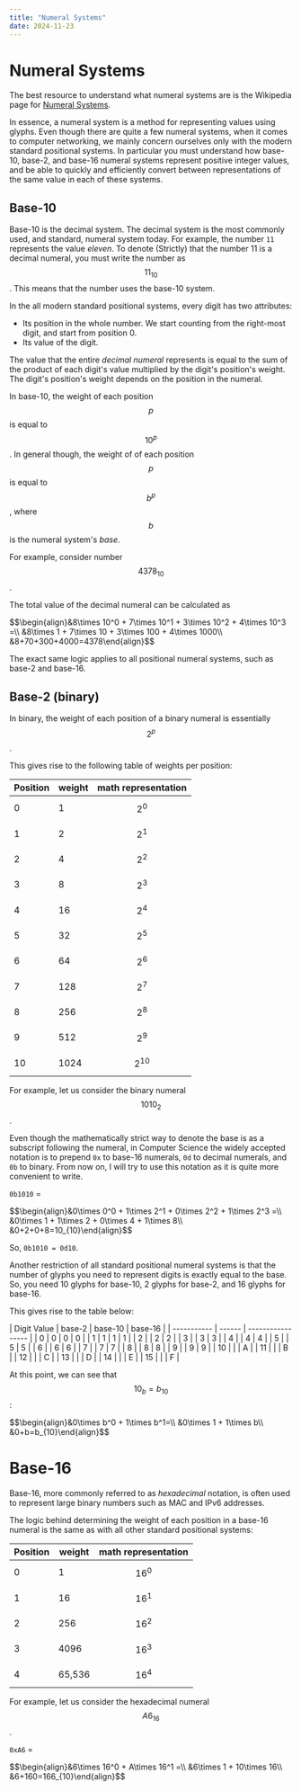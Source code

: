 ```yaml
---
title: "Numeral Systems"
date: 2024-11-23
---
```


# Numeral Systems

The best resource to understand what numeral systems are is the Wikipedia page for [Numeral Systems](https://en.wikipedia.org/wiki/Numeral_system).

In essence, a numeral system is a method for representing values using glyphs. Even though there are quite a few numeral systems, when it comes to computer networking, we mainly concern ourselves only with the modern standard positional systems. In particular you must understand how base-10, base-2, and base-16 numeral systems represent positive integer values, and be able to quickly and efficiently convert between representations of the same value in each of these systems.

## Base-10

Base-10 is the decimal system. The decimal system is the most commonly used, and standard, numeral system today. For example, the number `11` represents the value _eleven_. To denote (Strictly) that the number 11 is a decimal numeral, you must write the number as <span>$$ 11_{10} $$</span>. This means that the number uses the base-10 system.

In the all modern standard positional systems, every digit has two attributes:

* Its position in the whole number. We start counting from the right-most digit, and start from position 0.
* Its value of the digit.

The value that the entire _decimal numeral_ represents is equal to the sum of the product of each digit's value multiplied by the digit's position's weight. The digit's position's weight depends on the position in the numeral.

In base-10, the weight of each position <span>$$ p $$</span> is equal to <span>$$ 10^p $$</span>. In general though, the weight of of each position <span>$$p$$</span> is equal to <span>$$b^p$$</span>, where <span>$$b$$</span> is the numeral system's _base_.

For example, consider number <span>$$4378_{10}$$</span>.

The total value of the decimal numeral can be calculated as

<div>
$$\begin{align}&8\times 10^0 + 7\times 10^1 + 3\times 10^2 + 4\times 10^3 =\\
&8\times 1 + 7\times 10 + 3\times 100 + 4\times 1000\\
&8+70+300+4000=4378\end{align}$$
</div>

The exact same logic applies to all positional numeral systems, such as base-2 and base-16.

## Base-2 (binary)

In binary, the weight of each position of a binary numeral is essentially <span>$$2^p$$</span>.

This gives rise to the following table of weights per position:

| Position  | weight | math representation     |
| --------- | ------ | ----------------------- |
| 0         | 1      | <span>$$2^0$$</span>    |
| 1         | 2      | <span>$$2^1$$</span>    |
| 2         | 4      | <span>$$2^2$$</span>    |
| 3         | 8      | <span>$$2^3$$</span>    |
| 4         | 16     | <span>$$2^4$$</span>    |
| 5         | 32     | <span>$$2^5$$</span>    |
| 6         | 64     | <span>$$2^6$$</span>    |
| 7         | 128    | <span>$$2^7$$</span>    |
| 8         | 256    | <span>$$2^8$$</span>    |
| 9         | 512    | <span>$$2^9$$</span>    |
| 10        | 1024   | <span>$$2^{10}$$</span> |

For example, let us consider the binary numeral <span>$$1010_2$$</span>.

Even though the mathematically strict way to denote the base is as a subscript following the numeral, in Computer Science the widely accepted notation is to prepend `0x` to base-16 numerals, `0d` to decimal numerals, and `0b` to binary. From now on, I will try to use this notation as it is quite more convenient to write.

`0b1010` = 

<div>
$$\begin{align}&0\times 0^0 + 1\times 2^1 + 0\times 2^2 + 1\times 2^3 =\\
&0\times 1 + 1\times 2 + 0\times 4 + 1\times 8\\
&0+2+0+8=10_{10}\end{align}$$
</div>

So, `0b1010 = 0d10`.

Another restriction of all standard positional numeral systems is that the number of glyphs you need to represent digits is exactly equal to the base. So, you need 10 glyphs for base-10, 2 glyphs for base-2, and 16 glyphs for base-16.

This gives rise to the table below:

| Digit Value | base-2 | base-10 | base-16 |
| ----------- | ------ | ----------------- |
| 0           | 0      | 0       | 0       |
| 1           | 1      | 1       | 1       |
| 2           |        | 2       | 2       |
| 3           |        | 3       | 3       |
| 4           |        | 4       | 4       |
| 5           |        | 5       | 5       |
| 6           |        | 6       | 6       |
| 7           |        | 7       | 7       |
| 8           |        | 8       | 8       |
| 9           |        | 9       | 9       |
| 10          |        |         | A       |
| 11          |        |         | B       |
| 12          |        |         | C       |
| 13          |        |         | D       |
| 14          |        |         | E       |
| 15          |        |         | F       |

At this point, we can see that <span>$$10_b=b_{10}$$</span>:

<div>
$$\begin{align}&0\times b^0 + 1\times b^1=\\
&0\times 1 + 1\times b\\
&0+b=b_{10}\end{align}$$
</div>

# Base-16

Base-16, more commonly referred to as _hexadecimal_ notation, is often used to represent large binary numbers such as MAC and IPv6 addresses.

The logic behind determining the weight of each position in a base-16 numeral is the same as with all other standard positional systems:

| Position  | weight | math representation      |
| --------- | ------ | ------------------------ |
| 0         | 1      | <span>$$16^0$$</span>    |
| 1         | 16     | <span>$$16^1$$</span>    |
| 2         | 256    | <span>$$16^2$$</span>    |
| 3         | 4096   | <span>$$16^3$$</span>    |
| 4         | 65,536 | <span>$$16^4$$</span>    |

For example, let us consider the hexadecimal numeral <span>$$A6_{16}$$</span>.

`0xA6` = 

<div>
$$\begin{align}&6\times 16^0 + A\times 16^1 =\\
&6\times 1 + 10\times 16\\
&6+160=166_{10}\end{align}$$
</div>
